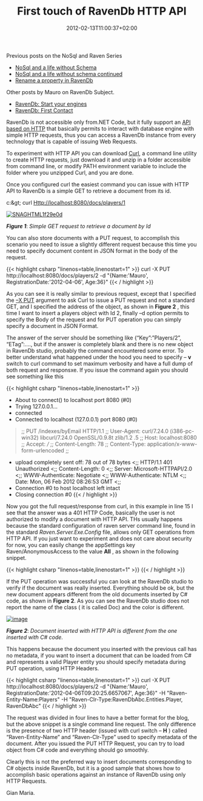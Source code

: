 ﻿---
title: "First touch of RavenDb HTTP API"
description: ""
date: 2012-02-13T11:00:37+02:00
draft: false
tags: [RavenDB]
categories: [NoSql,RavenDB]
---
Previous posts on the NoSql and Raven Series

- [NoSql and a life without Schema](http://www.codewrecks.com/blog/index.php/2012/02/04/nosql-and-a-life-without-schema/)
- [NoSql and a life without schema continued](http://www.codewrecks.com/blog/index.php/2012/02/06/nosql-and-a-life-without-schema-continued/)
- [Rename a property in RavenDb](http://www.codewrecks.com/blog/index.php/2012/02/08/rename-a-property-in-ravendb)

Other posts by Mauro on RavenDb Subject.

- [RavenDb: Start your engines](http://mauroservienti.blogspot.com/2012/01/ravendb-start-your-engines.html)
- [RavenDb: First Contact](http://mauroservienti.blogspot.com/2012/02/ravendb-first-contact.html)

RavenDb is not accessible only from.NET Code, but it fully support an [API based on HTTP](http://old.ravendb.net/documentation/docs-http-api-index) that basically permits to interact with database engine with simple HTTP requests, thus you can access a RavenDb instance from every technology that is capable of issuing Web Requests.

To experiment with HTTP API you can download [Curl](http://curl.haxx.se/download.html), a command line utility to create HTTP requests, just download it and unzip in a folder accessible from command line, or modify PATH environment variable to include the folder where you unzipped Curl, and you are done.

Once you configured curl the easiest command you can issue with HTTP API to RavenDb is a simple GET to retrieve a document from its id.

c:\&gt; curl [Http://localhost:8080/docs/players/1](http://localhost:8080/docs/players/1)

[![SNAGHTML1f29e0d](https://www.codewrecks.com/blog/wp-content/uploads/2012/02/SNAGHTML1f29e0d_thumb.png "SNAGHTML1f29e0d")](https://www.codewrecks.com/blog/wp-content/uploads/2012/02/SNAGHTML1f29e0d.png)

 ***Figure 1***: *Simple GET request to retrieve a document by Id*

You can also store documents with a PUT request, to accomplish this scenario you need to issue a slightly different request because this time you need to specify document content in JSON format in the body of the request.

{{< highlight csharp "linenos=table,linenostart=1" >}}
curl -X PUT http://localhost:8080/docs/players/2 -d "{Name:'Mauro', RegistrationDate:'2012-04-06', Age:36}"
{{< / highlight >}}

As you can see it is really similar to previous request, except that I specified the [–X PUT](http://old.ravendb.net/documentation/docs-http-api-update) argument to ask Curl to issue a PUT request and not a standard GET, and I specified the address of the object, as shown in  **Figure 2** , this time I want to insert a players object with Id 2, finally –d option permits to specify the Body of the request and for PUT operation you can simply specify a document in JSON Format.

The answer of the server should be something like {“Key”:”Players/2”, “ETag”:…., but if the answer is completely blank and there is no new object in RavenDb studio, probably the command encountered some error. To better understand what happened under the hood you need to specify – **v** switch to curl command to set maximum verbosity and have a full dump of both request and responsxe. If you issue the command again you should see something like this

{{< highlight csharp "linenos=table,linenostart=1" >}}
 
* About to connect() to localhost port 8080 (#0)
* Trying 127.0.0.1...
* connected
* Connected to localhost (127.0.0.1) port 8080 (#0)
>;; PUT /indexes/byEmail HTTP/1.1
>;; User-Agent: curl/7.24.0 (i386-pc-win32) libcurl/7.24.0 OpenSSL/0.9.8t zlib/1.2
.5
>;; Host: localhost:8080
>;; Accept: */*
>;; Content-Length: 78
>;; Content-Type: application/x-www-form-urlencoded
>;;
* upload completely sent off: 78 out of 78 bytes
<;; HTTP/1.1 401 Unauthorized
<;; Content-Length: 0
<;; Server: Microsoft-HTTPAPI/2.0
<;; WWW-Authenticate: Negotiate
<;; WWW-Authenticate: NTLM
<;; Date: Mon, 06 Feb 2012 08:26:53 GMT
<;;
* Connection #0 to host localhost left intact
* Closing connection #0
{{< / highlight >}}

Now you got the full request/response from curl, in this example in line 15 I see that the answer was a 401 HTTP Code, basically the user is not authorized to modify a document with HTTP API. THs usually happens because the standard configuration of raven server command line, found in the standard *Raven.Server.Exe.Config* file, allows only GET operations from HTTP API. If you just want to experiment and does not care about security for now, you can easily change the appSettings key Raven/AnonymousAccess to the value  **All** , as shown in the following snippet.

{{< highlight csharp "linenos=table,linenostart=1" >}}
<appSettings>
<add key="Raven/Port" value="*"/>
<add key="Raven/DataDir" value="~\Data"/>
<add key="Raven/AnonymousAccess" value="All"/>
</appSettings>
{{< / highlight >}}

If the PUT operation was successful you can look at the RavenDb studio to verify if the document was really inserted. Everything should be ok, but the new document appears different from the old documents inserted by C# code, as shown in  **Figure 2**. As you can see the RavenDb studio does not report the name of the class ( it is called Doc) and the color is different.

[![image](https://www.codewrecks.com/blog/wp-content/uploads/2012/02/image_thumb7.png "image")](https://www.codewrecks.com/blog/wp-content/uploads/2012/02/image7.png)

 ***Figure 2***: *Document inserted with HTTP API is different from the one inserted with C# code.*

This happens because the document you inserted with the previous call has no metadata, if you want to insert a document that can be loaded from C# and represents a valid Player entity you should specify metadata during PUT operation, using HTTP Headers.

{{< highlight csharp "linenos=table,linenostart=1" >}}
curl -X PUT http://localhost:8080/docs/players/2
-d "{Name:'Mauro', RegistrationDate:'2012-04-06T09:20:25.6657067', Age:36}"
-H "Raven-Entity-Name:Players"
-H "Raven-Clr-Type:RavenDbAbc.Entities.Player, RavenDbAbc"
{{< / highlight >}}

The request was divided in four lines to have a better format for the blog, but the above snippet is a single command line request. The only difference is the presence of two HTTP header (issued with curl switch – **H** ) called “Raven-Entity-Name” and “Raven-Clr-Type” used to specify metadata of the document. After you issued the PUT HTTP Request, you can try to load object from C# code and everything should go smoothly.

Clearly this is not the preferred way to insert documents corresponding to C# objects inside RavenDb, but it is a good sample that shows how to accomplish basic operations against an instance of RavenDb using only HTTP Requests.

Gian Maria.
